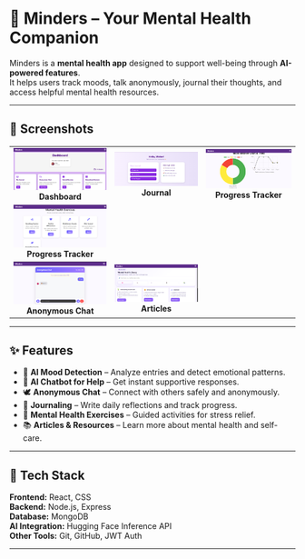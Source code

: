 # 🧠 Minders – Your Mental Health Companion  

Minders is a **mental health app** designed to support well-being through **AI-powered features**.  
It helps users track moods, talk anonymously, journal their thoughts, and access helpful mental health resources.  

---

## 📸 Screenshots

<table>
<tr>
<td align="center">
  <img src="./frontend/public/assets/dashboard.png" width="300"/><br>
  <b>Dashboard</b>
</td>
<td align="center">
  <img src="./frontend/public/assets/DiaryEntry.png" width="300"/><br>
  <b>Journal</b>
</td>
<td align="center">
  <img src="./frontend/public/assets/progress.png" width="300"/><br>
  <b>Progress Tracker</b>
</td>
</tr>
  <td align="center">
  <img src="./frontend/public/assets/mentalexercise.png" width="300"/><br>
  <b>Progress Tracker</b>
</td>
<tr>
<td align="center">
  <img src="./frontend/public/assets/anonymouschat.png" width="300"/><br>
  <b>Anonymous Chat</b>
</td>
<td align="center">
  <img src="./frontend/public/assets/articles.png" width="300"/><br>
  <b>Articles</b>
</td>
</tr>
</table>

---

## ✨ Features  

- 🤖 **AI Mood Detection** – Analyze entries and detect emotional patterns.  
- 💬 **AI Chatbot for Help** – Get instant supportive responses.  
- 🕊 **Anonymous Chat** – Connect with others safely and anonymously.  
- 📓 **Journaling** – Write daily reflections and track progress.  
- 🧘 **Mental Health Exercises** – Guided activities for stress relief.  
- 📚 **Articles & Resources** – Learn more about mental health and self-care.  

---

## 🚀 Tech Stack  

**Frontend:** React, CSS  
**Backend:** Node.js, Express  
**Database:** MongoDB  
**AI Integration:** Hugging Face Inference API  
**Other Tools:** Git, GitHub, JWT Auth  

---

